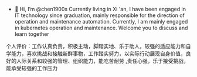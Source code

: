 - 👋 Hi, I’m @chen1900s  Currently living in Xi 'an, I have been engaged in IT technology since graduation, mainly responsible for the direction of operation and maintenance automation. Currently, I am mainly engaged in kubernetes operation and maintenance. Welcome you to discuss and learn together


个人评价：工作认真负责，积极主动，脚踏实地、乐于助人，较强的适应能力和自学能力，喜欢挑战和接触新鲜事物，工作踏实努力，以实际行动展现自身价值，良好的人际关系和较强的管理、组织能力，能吃苦耐劳 ,责任心强，乐于接受挑战，能承受较强的工作压力
